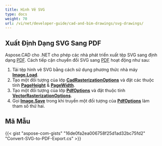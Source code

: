```yaml
---
title: Hình Vẽ SVG
type: docs
weight: 70
url: /vi/net/developer-guide/cad-and-bim-drawings/svg-drawings/
---
```


## **Xuất Định Dạng SVG Sang PDF**

Aspose.CAD cho .NET cho phép các nhà phát triển xuất tệp SVG sang định dạng [PDF](https://docs.fileformat.com/pdf/). Cách tiếp cận chuyển đổi SVG sang [PDF](https://docs.fileformat.com/pdf/) hoạt động như sau:

1. Tải tệp hình vẽ SVG bằng cách sử dụng phương thức nhà máy [**Image.Load**](https://reference.aspose.com/cad/net/aspose.cad.image/load/methods/2).
1. Tạo một đối tượng của lớp [**CadRasterizationOptions**](https://reference.aspose.com/cad/net/aspose.cad.imageoptions/cadrasterizationoptions) và đặt các thuộc tính [**PageHeight**](https://reference.aspose.com/cad/net/aspose.cad.imageoptions/vectorrasterizationoptions/properties/pageheight) & [**PageWidth**](https://reference.aspose.com/cad/net/aspose.cad.imageoptions/vectorrasterizationoptions/properties/pagewidth).
1. Tạo một đối tượng của lớp [**PdfOptions**](https://reference.aspose.com/cad/net/aspose.cad.imageoptions/pdfoptions) và đặt thuộc tính [**VectorRasterizationOptions**](https://reference.aspose.com/cad/net/aspose.cad.imageoptions/vectorrasterizationoptions).
1. Gọi [**Image.Save**](https://reference.aspose.com/cad/net/aspose.cad/image/methods/save/index) trong khi truyền một đối tượng của [**PdfOptions**](https://reference.aspose.com/cad/net/aspose.cad.imageoptions/pdfoptions) làm tham số thứ hai.

## Mã Mẫu

{{< gist "aspose-com-gists" "16de0fa2ea006758f25d1ad32bc75fd2" "Convert-SVG-to-PDF-Export.cs" >}}

